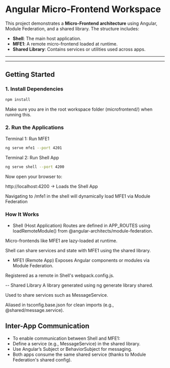 # Angular Micro-Frontend Workspace

This project demonstrates a **Micro-Frontend architecture** using Angular, Module Federation, and a shared library. The structure includes:

- **Shell**: The main host application.
- **MFE1**: A remote micro-frontend loaded at runtime.
- **Shared Library**: Contains services or utilities used across apps.

---

---

## Getting Started

### 1. Install Dependencies

```bash
npm install
```

Make sure you are in the root workspace folder (microfrontend/) when running this.

### 2. Run the Applications

Terminal 1: Run MFE1

```bash
ng serve mfe1 --port 4201
```

Terminal 2: Run Shell App

```bash
ng serve shell --port 4200
```

Now open your browser to:

http://localhost:4200 → Loads the Shell App

Navigating to /mfe1 in the shell will dynamically load MFE1 via Module Federation

### How It Works

- Shell (Host Application)
  Routes are defined in APP_ROUTES using loadRemoteModule() from @angular-architects/module-federation.

Micro-frontends like MFE1 are lazy-loaded at runtime.

Shell can share services and state with MFE1 using the shared library.

- MFE1 (Remote App)
  Exposes Angular components or modules via Module Federation.

Registered as a remote in Shell's webpack.config.js.

-- Shared Library
A library generated using ng generate library shared.

Used to share services such as MessageService.

Aliased in tsconfig.base.json for clean imports (e.g., @shared/message.service).

## Inter-App Communication

- To enable communication between Shell and MFE1:
- Define a service (e.g., MessageService) in the shared library.
- Use Angular’s Subject or BehaviorSubject for messaging.
- Both apps consume the same shared service (thanks to Module Federation's shared config).
